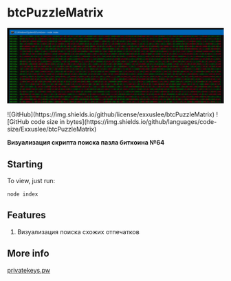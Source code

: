 # btcPuzzleMatrix

<p align="center">
    <img alt="logo" title="Logo" src="https://github.com/Exxuslee/btcPuzzleMatrix/blob/master/btcPuzzleMatrix.png">
</p>
![GitHub](https://img.shields.io/github/license/exxuslee/btcPuzzleMatrix)
![GitHub code size in bytes](https://img.shields.io/github/languages/code-size/Exxuslee/btcPuzzleMatrix)

**Визуализация скрипта поиска пазла биткоина №64**

## Starting
To view, just run:
```
node index
```

## Features
1. Визуализация поиска схожих отпечатков

## More info
[privatekeys.pw](https://privatekeys.pw/puzzles/bitcoin-puzzle-tx)